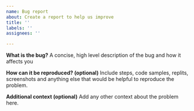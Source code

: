 ```yaml
---
name: Bug report
about: Create a report to help us improve
title: ''
labels: ''
assignees: ''

---
```


**What is the bug?**
A concise, high level description of the bug and how it affects you

**How can it be reproduced? (optional)**
Include steps, code samples, replits, screenshots and anything else that would be helpful to reproduce the problem. 

**Additional context (optional)**
Add any other context about the problem here.
